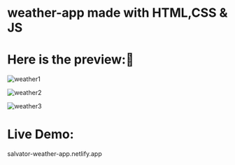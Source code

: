 # weather-app made with HTML,CSS & JS
# Here is the preview:📩
![weather1](https://github.com/salvator-del/weather-app/assets/65698466/432cb4f5-c4da-4791-9ec7-e851ef3ef780)

![weather2](https://github.com/salvator-del/weather-app/assets/65698466/1ca946a5-4147-456e-b948-88b0c73c73c4)

![weather3](https://github.com/salvator-del/weather-app/assets/65698466/e255840b-42cb-43e9-abde-6fb4a83b4b8f)
# Live Demo:
salvator-weather-app.netlify.app
